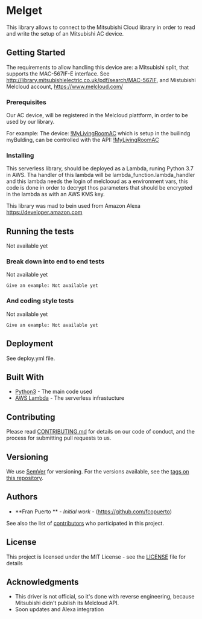 # Melget 

This library allows to connect to the Mitsubishi Cloud library in order to read and write the setup of an 
Mitsubishi AC device. 

## Getting Started

The requirements to allow handling this device are: a Mitsubishi split, that supports the MAC-567IF-E interface.
See http://library.mitsubishielectric.co.uk/pdf/search/MAC-567IF, and Mistubishi Melcloud account, https://www.melcloud.com/ 

### Prerequisites

Our AC device, will be registered in the Melcloud plattform, in order to be used by our library.

For example:
The device:
[!MyLivingRoomAC](https://fcopuerto.github.io/docs/melget/MyLivingRoom.png) which is setup in the builindg myBulding, can be controlled with the API:
[!MyLivingRoomAC](https://fcopuerto.github.io/docs/melget/MyLivingRoomAC_Details.png)


### Installing

This serverless library, should be deployed as a Lambda, runing Python 3.7 in AWS. 
Tha handler of this lambda will be lambda_function.lambda_handler and this lambda needs the login of melclooud as
a environment vars, this code is done in order to decrypt thos parameters that should be encrypted in the lambda as with an AWS KMS key.

This library was mad to bein used from Amazon Alexa https://developer.amazon.com

## Running the tests

Not available yet

### Break down into end to end tests

Not available yet

```
Give an example: Not available yet
```

### And coding style tests

Not available yet

```
Give an example: Not available yet
```

## Deployment

See deploy.yml file.

## Built With

* [Python3](https://docs.python.org/release/3.7.3/) - The main code used
* [AWS Lambda](https://aws.amazon.com/es/lambda/) - The serverless infrastucture


## Contributing

Please read [CONTRIBUTING.md](https://gist.github.com/PurpleBooth/b24679402957c63ec426) for details on our code of conduct, and the process for submitting pull requests to us.

## Versioning

We use [SemVer](http://semver.org/) for versioning. For the versions available, see the [tags on this repository](https://github.com/your/project/tags). 

## Authors

* **Fran Puerto ** - *Initial work* - (https://github.com/fcopuerto)

See also the list of [contributors](https://github.com/fcopuerto/melget/contributors) who participated in this project.

## License

This project is licensed under the MIT License - see the [LICENSE](LICENSE) file for details

## Acknowledgments

* This driver is not official, so it's done with reverse engineering, because Mitsubishi didn't publish its Melcloud API.
* Soon updates and Alexa integration

